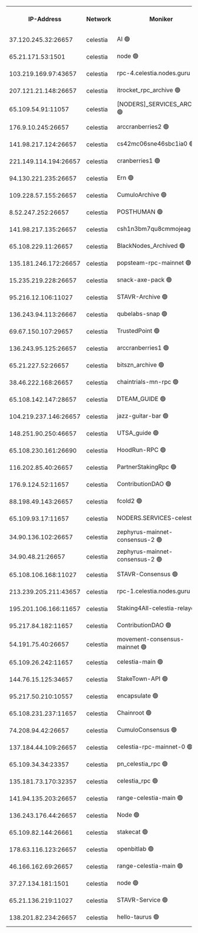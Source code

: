 


<table><tr><th>IP-Address</th><th>Network</th><th>Moniker</th><th>Latest Block Height</th><th>Earliest Block Height</th><th>Catching Up</th><th>Tx Index</th><th>Voting Power</th><th>Version</th><th>Scan Time</th></tr><tr><td>37.120.245.32:26657</td><td>celestia</td><td>AI 🟢</td><td>4430629</td><td>1</td><td>False</td><td>off</td><td>0</td><td>3.3.1</td><td>2025-03-13T05:05:36.606647798UTC</td></tr><tr><td>65.21.171.53:1501</td><td>celestia</td><td>node 🟢</td><td>4430629</td><td>1</td><td>False</td><td>on</td><td>0</td><td>3.4.0</td><td>2025-03-13T05:05:37.052704132UTC</td></tr><tr><td>103.219.169.97:43657</td><td>celestia</td><td>rpc-4.celestia.nodes.guru 🟢</td><td>4430632</td><td>1</td><td>False</td><td>on</td><td>0</td><td>3.4.0</td><td>2025-03-13T05:05:54.881751098UTC</td></tr><tr><td>207.121.21.148:26657</td><td>celestia</td><td>itrocket_rpc_archive 🟢</td><td>4430634</td><td>1</td><td>False</td><td>on</td><td>0</td><td>3.4.0</td><td>2025-03-13T05:06:04.700131230UTC</td></tr><tr><td>65.109.54.91:11057</td><td>celestia</td><td>[NODERS]_SERVICES_ARCHIVE 🟢</td><td>4417888</td><td>1</td><td>False</td><td>on</td><td>0</td><td>3.3.1</td><td>2025-03-13T05:06:36.397753562UTC</td></tr><tr><td>176.9.10.245:26657</td><td>celestia</td><td>arccranberries2 🟢</td><td>4430644</td><td>1</td><td>False</td><td>on</td><td>0</td><td>3.4.0</td><td>2025-03-13T05:06:55.096498927UTC</td></tr><tr><td>141.98.217.124:26657</td><td>celestia</td><td>cs42mc06sne46sbc1ia0 🟢</td><td>4430645</td><td>1</td><td>False</td><td>on</td><td>0</td><td>3.4.0</td><td>2025-03-13T05:06:57.933841387UTC</td></tr><tr><td>221.149.114.194:26657</td><td>celestia</td><td>cranberries1 🟢</td><td>4430650</td><td>1</td><td>False</td><td>on</td><td>0</td><td>3.4.0</td><td>2025-03-13T05:07:26.164446621UTC</td></tr><tr><td>94.130.221.235:26657</td><td>celestia</td><td>Ern 🟢</td><td>4430656</td><td>1</td><td>False</td><td>on</td><td>0</td><td>3.4.0</td><td>2025-03-13T05:07:55.671657468UTC</td></tr><tr><td>109.228.57.155:26657</td><td>celestia</td><td>CumuloArchive 🟢</td><td>4430658</td><td>1</td><td>False</td><td>on</td><td>0</td><td>3.4.0</td><td>2025-03-13T05:08:06.259609629UTC</td></tr><tr><td>8.52.247.252:26657</td><td>celestia</td><td>POSTHUMAN 🟢</td><td>4430660</td><td>1</td><td>False</td><td>on</td><td>0</td><td>3.4.0</td><td>2025-03-13T05:08:15.353576056UTC</td></tr><tr><td>141.98.217.135:26657</td><td>celestia</td><td>csh1n3bm7qu8cmmojeag 🟢</td><td>4430660</td><td>1</td><td>False</td><td>on</td><td>0</td><td>3.4.0</td><td>2025-03-13T05:08:15.747949526UTC</td></tr><tr><td>65.108.229.11:26657</td><td>celestia</td><td>BlackNodes_Archived 🟢</td><td>4430661</td><td>1</td><td>False</td><td>on</td><td>0</td><td>3.3.1</td><td>2025-03-13T05:08:20.318821356UTC</td></tr><tr><td>135.181.246.172:26657</td><td>celestia</td><td>popsteam-rpc-mainnet 🟢</td><td>4430668</td><td>1</td><td>False</td><td>on</td><td>0</td><td>3.4.0</td><td>2025-03-13T05:08:56.271088090UTC</td></tr><tr><td>15.235.219.228:26657</td><td>celestia</td><td>snack-axe-pack 🟢</td><td>4430680</td><td>1</td><td>False</td><td>off</td><td>0</td><td>3.1.1</td><td>2025-03-13T05:09:57.931718576UTC</td></tr><tr><td>95.216.12.106:11027</td><td>celestia</td><td>STAVR-Archive 🟢</td><td>4375859</td><td>1</td><td>False</td><td>on</td><td>0</td><td>3.4.0</td><td>2025-03-13T05:10:06.621131786UTC</td></tr><tr><td>136.243.94.113:26667</td><td>celestia</td><td>qubelabs-snap 🟢</td><td>4430686</td><td>1</td><td>False</td><td>on</td><td>0</td><td>3.4.0</td><td>2025-03-13T05:10:29.341079519UTC</td></tr><tr><td>69.67.150.107:29657</td><td>celestia</td><td>TrustedPoint 🟢</td><td>4430689</td><td>1</td><td>False</td><td>on</td><td>0</td><td>3.2.0</td><td>2025-03-13T05:10:42.319026671UTC</td></tr><tr><td>136.243.95.125:26657</td><td>celestia</td><td>arccranberries1 🟢</td><td>4430695</td><td>1</td><td>False</td><td>on</td><td>0</td><td>3.4.0</td><td>2025-03-13T05:11:15.789732011UTC</td></tr><tr><td>65.21.227.52:26657</td><td>celestia</td><td>bitszn_archive 🟢</td><td>4430697</td><td>1</td><td>False</td><td>on</td><td>0</td><td>3.3.1</td><td>2025-03-13T05:11:24.664357961UTC</td></tr><tr><td>38.46.222.168:26657</td><td>celestia</td><td>chaintrials-mn-rpc 🟢</td><td>4430697</td><td>1</td><td>False</td><td>on</td><td>0</td><td>3.4.0</td><td>2025-03-13T05:11:27.508785367UTC</td></tr><tr><td>65.108.142.147:28657</td><td>celestia</td><td>DTEAM_GUIDE 🟢</td><td>4430704</td><td>1</td><td>False</td><td>on</td><td>0</td><td>3.4.0</td><td>2025-03-13T05:12:03.613700424UTC</td></tr><tr><td>104.219.237.146:26657</td><td>celestia</td><td>jazz-guitar-bar 🟢</td><td>4430706</td><td>1</td><td>False</td><td>off</td><td>0</td><td>3.1.1</td><td>2025-03-13T05:12:13.406847705UTC</td></tr><tr><td>148.251.90.250:46657</td><td>celestia</td><td>UTSA_guide 🟢</td><td>4430717</td><td>1</td><td>False</td><td>on</td><td>0</td><td>3.4.0</td><td>2025-03-13T05:13:08.411534523UTC</td></tr><tr><td>65.108.230.161:26690</td><td>celestia</td><td>HoodRun-RPC 🟢</td><td>2371494</td><td>1537165</td><td>False</td><td>off</td><td>0</td><td>1.9.0</td><td>2025-03-13T05:12:10.638336749UTC</td></tr><tr><td>116.202.85.40:26657</td><td>celestia</td><td>PartnerStakingRpc 🟢</td><td>2371494</td><td>1588231</td><td>False</td><td>on</td><td>0</td><td>1.9.0</td><td>2025-03-13T05:05:49.575395052UTC</td></tr><tr><td>176.9.124.52:11657</td><td>celestia</td><td>ContributionDAO 🟢</td><td>4430696</td><td>2419178</td><td>False</td><td>on</td><td>0</td><td>3.3.1</td><td>2025-03-13T05:11:22.159040139UTC</td></tr><tr><td>88.198.49.143:26657</td><td>celestia</td><td>fcold2 🟢</td><td>4430673</td><td>3174774</td><td>False</td><td>on</td><td>0</td><td>3.4.0</td><td>2025-03-13T05:09:21.270032970UTC</td></tr><tr><td>65.109.93.17:11657</td><td>celestia</td><td>NODERS.SERVICES-celestia 🟢</td><td>4430676</td><td>3188251</td><td>False</td><td>on</td><td>0</td><td>3.2.0</td><td>2025-03-13T05:09:36.475683330UTC</td></tr><tr><td>34.90.136.102:26657</td><td>celestia</td><td>zephyrus-mainnet-consensus-2 🟢</td><td>4430675</td><td>3732001</td><td>False</td><td>on</td><td>0</td><td>3.3.1</td><td>2025-03-13T05:09:34.728046489UTC</td></tr><tr><td>34.90.48.21:26657</td><td>celestia</td><td>zephyrus-mainnet-consensus-2 🟢</td><td>4430664</td><td>3733501</td><td>False</td><td>on</td><td>0</td><td>3.3.1</td><td>2025-03-13T05:08:34.902856343UTC</td></tr><tr><td>65.108.106.168:11027</td><td>celestia</td><td>STAVR-Consensus 🟢</td><td>4430651</td><td>3831001</td><td>False</td><td>on</td><td>0</td><td>3.4.0</td><td>2025-03-13T05:07:28.665787084UTC</td></tr><tr><td>213.239.205.211:43657</td><td>celestia</td><td>rpc-1.celestia.nodes.guru 🟢</td><td>4430675</td><td>3897823</td><td>False</td><td>on</td><td>0</td><td>3.4.0</td><td>2025-03-13T05:09:32.059549711UTC</td></tr><tr><td>195.201.106.166:11657</td><td>celestia</td><td>Staking4All-celestia-relayer 🟢</td><td>4430715</td><td>4051450</td><td>False</td><td>off</td><td>0</td><td>3.0.2</td><td>2025-03-13T05:12:57.875371596UTC</td></tr><tr><td>95.217.84.182:11657</td><td>celestia</td><td>ContributionDAO 🟢</td><td>4430700</td><td>4183965</td><td>False</td><td>off</td><td>0</td><td>3.3.1</td><td>2025-03-13T05:11:42.193931559UTC</td></tr><tr><td>54.191.75.40:26657</td><td>celestia</td><td>movement-consensus-mainnet 🟢</td><td>4430712</td><td>4194001</td><td>False</td><td>off</td><td>0</td><td>3.3.1</td><td>2025-03-13T05:12:43.012213070UTC</td></tr><tr><td>65.109.26.242:11657</td><td>celestia</td><td>celestia-main 🟢</td><td>4430683</td><td>4231172</td><td>False</td><td>on</td><td>0</td><td>3.4.0</td><td>2025-03-13T05:10:14.753651449UTC</td></tr><tr><td>144.76.15.125:34657</td><td>celestia</td><td>StakeTown-API 🟢</td><td>4430637</td><td>4246335</td><td>False</td><td>on</td><td>0</td><td>3.4.0</td><td>2025-03-13T05:06:17.235513577UTC</td></tr><tr><td>95.217.50.210:10557</td><td>celestia</td><td>encapsulate 🟢</td><td>4430653</td><td>4274001</td><td>False</td><td>off</td><td>0</td><td>3.3.1</td><td>2025-03-13T05:07:40.679542566UTC</td></tr><tr><td>65.108.231.237:11657</td><td>celestia</td><td>Chainroot 🟢</td><td>4430644</td><td>4277078</td><td>False</td><td>on</td><td>0</td><td>3.2.0</td><td>2025-03-13T05:06:55.506429487UTC</td></tr><tr><td>74.208.94.42:26657</td><td>celestia</td><td>CumuloConsensus 🟢</td><td>4430651</td><td>4279001</td><td>False</td><td>on</td><td>0</td><td>3.4.0</td><td>2025-03-13T05:07:29.475108349UTC</td></tr><tr><td>137.184.44.109:26657</td><td>celestia</td><td>celestia-rpc-mainnet-0 🟢</td><td>4430676</td><td>4306938</td><td>False</td><td>on</td><td>0</td><td>3.4.0</td><td>2025-03-13T05:09:36.054327884UTC</td></tr><tr><td>65.109.34.34:23357</td><td>celestia</td><td>pn_celestia_rpc 🟢</td><td>4430668</td><td>4309707</td><td>False</td><td>on</td><td>0</td><td>3.4.0</td><td>2025-03-13T05:08:55.861285002UTC</td></tr><tr><td>135.181.73.170:32357</td><td>celestia</td><td>celestia_rpc 🟢</td><td>4430705</td><td>4309744</td><td>False</td><td>on</td><td>0</td><td>3.4.0</td><td>2025-03-13T05:12:06.123664312UTC</td></tr><tr><td>141.94.135.203:26657</td><td>celestia</td><td>range-celestia-main 🟢</td><td>4324451</td><td>4322080</td><td>False</td><td>off</td><td>0</td><td>3.4.0</td><td>2025-03-13T05:05:53.952755949UTC</td></tr><tr><td>136.243.176.44:26657</td><td>celestia</td><td>Node 🟢</td><td>4430652</td><td>4325001</td><td>False</td><td>on</td><td>0</td><td>3.4.0</td><td>2025-03-13T05:07:35.971415205UTC</td></tr><tr><td>65.109.82.144:26661</td><td>celestia</td><td>stakecat 🟢</td><td>4430676</td><td>4390501</td><td>False</td><td>on</td><td>0</td><td>3.4.0</td><td>2025-03-13T05:09:35.146775308UTC</td></tr><tr><td>178.63.116.123:26657</td><td>celestia</td><td>openbitlab 🟢</td><td>4430633</td><td>4400049</td><td>False</td><td>on</td><td>0</td><td>3.4.0</td><td>2025-03-13T05:05:59.782441943UTC</td></tr><tr><td>46.166.162.69:26657</td><td>celestia</td><td>range-celestia-main 🟢</td><td>4424816</td><td>4416569</td><td>False</td><td>off</td><td>0</td><td>3.4.0</td><td>2025-03-13T05:05:57.305517323UTC</td></tr><tr><td>37.27.134.181:1501</td><td>celestia</td><td>node 🟢</td><td>4430654</td><td>4420837</td><td>False</td><td>off</td><td>0</td><td>3.0.2</td><td>2025-03-13T05:07:45.175385882UTC</td></tr><tr><td>65.21.136.219:11027</td><td>celestia</td><td>STAVR-Service 🟢</td><td>4429446</td><td>4425001</td><td>False</td><td>on</td><td>0</td><td>3.4.0</td><td>2025-03-13T05:05:34.168898579UTC</td></tr><tr><td>138.201.82.234:26657</td><td>celestia</td><td>hello-taurus 🟢</td><td>4430675</td><td>4430001</td><td>False</td><td>off</td><td>0</td><td>3.4.0</td><td>2025-03-13T05:09:34.412548894UTC</td></tr></table>